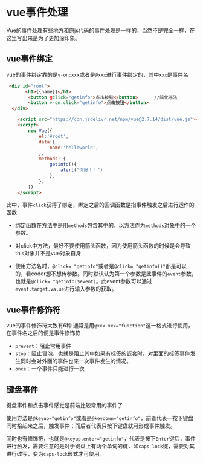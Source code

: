 # vue事件处理

Vue的事件处理有些地方和原js代码的事件处理是一样的，当然不是完全一样，在这里写出来是为了更加深印象。

## vue事件绑定
vue的事件绑定靠的是`v-on:xxx`或者是`@xxx`进行事件绑定的，其中`xxx`是事件名

```html
 <div id="root">
       <h1>{{name}}</h1> 
        <button @click="getinfo">点击按钮</button>      //简化写法
        <button v-on:click="getinfo">点击按钮</button>
  </div>

    <script src="https://cdn.jsdelivr.net/npm/vue@2.7.14/dist/vue.js"></script>
    <script>
        new Vue({
            el:'#root',
            data:{
                name:'helloworld',
            },
            methods: {
                getinfo(){
                    alert("你好！！")
                },
            },
        })
    </script>
```

此中，事件`click`获得了绑定，绑定之后的回调函数是指事件触发之后进行运作的函数

- 绑定函数在方法中是用`methods`包含其中的，以方法作为`methods`对象中的一个参数。

- 对click中方法，最好不要使用箭头函数，因为使用箭头函数的时候是会导致this对象并不是vue对象自身

- 使用方法名时，`@click= "getinfo"`或者是`@click= "getinfo()"`都是可以的，看coder想不想传参数。同时默认认为第一个参数是此事件的`event`参数，也就是`@click= "getinfo($event)`。此event参数可以通过`event.target.value`进行输入参数的获取。



## vue事件修饰符

vue的事件修饰符大致有6种
通常是用`@xxx.xxx="function"`这一格式进行使用，在事件名之后的便是事件修饰符

- `prevent`：阻止常用事件
- `stop`：阻止冒泡，也就是阻止其中如果有标签的嵌套时，对里面的标签事件发生同时会对外面的事件也来一次事件发生的情况。
- `once`：一个事件只能进行一次

## 键盘事件

键盘事件和点击事件感觉是前端比较常用的事件了

使用方法是`@keyup="getinfo"`或者是`@keydown="getinfo"`，前者代表一按下键盘同时抬起来之后，触发事件；而后者代表只按下键盘就可形成事件触发。

同时也有修饰符，也就是`@keyup.enter="getinfo"`，代表是按下`Enter`键后，事件进行触发，需要注意的是对于键盘上有两个单词的键，如`caps lock`键，需要对其进行改写，变为`caps-lock`形式才可使用。



